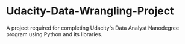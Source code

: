 # Udacity-Data-Wrangling-Project
A project required for completing Udacity's Data Analyst Nanodegree program using Python and its libraries.

